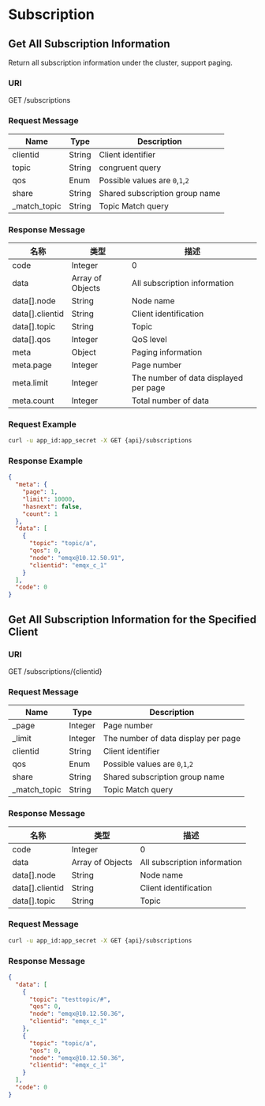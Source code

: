# Subscription

## Get All Subscription Information

Return all subscription information under the cluster, support paging.

### URI

GET /subscriptions

### Request Message

| Name         | Type   | Description                     |
| ------------ | ------ | ------------------------------- |
| clientid     | String | Client identifier               |
| topic        | String | congruent query                 |
| qos          | Enum   | Possible values are `0`,`1`,`2` |
| share        | String | Shared subscription group name  |
| _match_topic | String | Topic Match query               |

### Response Message

| 名称            | 类型             | 描述                                  |
| --------------- | ---------------- | ------------------------------------- |
| code            | Integer          | 0                                     |
| data            | Array of Objects | All subscription information          |
| data[].node     | String           | Node name                             |
| data[].clientid | String           | Client identification                 |
| data[].topic    | String           | Topic                                 |
| data[].qos      | Integer          | QoS level                             |
| meta            | Object           | Paging information                    |
| meta.page       | Integer          | Page number                           |
| meta.limit      | Integer          | The number of data displayed per page |
| meta.count      | Integer          | Total number of data                  |

### Request Example

```bash
curl -u app_id:app_secret -X GET {api}/subscriptions
```

### Response Example

```JSON
{
  "meta": {
    "page": 1,
    "limit": 10000,
    "hasnext": false,
    "count": 1
  },
  "data": [
    {
      "topic": "topic/a",
      "qos": 0,
      "node": "emqx@10.12.50.91",
      "clientid": "emqx_c_1"
    }
  ],
  "code": 0
}
```

## Get All Subscription Information for the Specified Client

### URI

GET /subscriptions/{clientid}

### Request Message

| Name         | Type    | Description                         |
| ------------ | ------- | ----------------------------------- |
| _page        | Integer | Page number                         |
| _limit       | Integer | The number of data display per page |
| clientid     | String  | Client identifier                   |
| qos          | Enum    | Possible values are  `0`,`1`,`2`    |
| share        | String  | Shared subscription group name      |
| _match_topic | String  | Topic Match query                   |

### Response Message

| 名称            | 类型             | 描述                         |
| --------------- | ---------------- | ---------------------------- |
| code            | Integer          | 0                            |
| data            | Array of Objects | All subscription information |
| data[].node     | String           | Node name                    |
| data[].clientid | String           | Client identification        |
| data[].topic    | String           | Topic                        |

### Request Message

```bash
curl -u app_id:app_secret -X GET {api}/subscriptions
```

### Response Message

```JSON
{
  "data": [
    {
      "topic": "testtopic/#",
      "qos": 0,
      "node": "emqx@10.12.50.36",
      "clientid": "emqx_c_1"
    },
    {
      "topic": "topic/a",
      "qos": 0,
      "node": "emqx@10.12.50.36",
      "clientid": "emqx_c_1"
    }
  ],
  "code": 0
}
```
